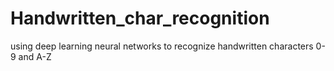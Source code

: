 # Handwritten_char_recognition
using deep learning neural networks to recognize handwritten characters 0-9 and A-Z
